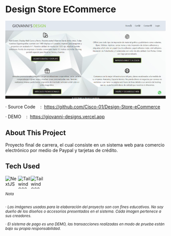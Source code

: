 # Design Store ECommerce

![giovanni's designs](/public/app.png)

· Source Code    :  https://github.com/Cisco-01/Design-Store-eCommerce

· DEMO    :  https://giovanni-designs.vercel.app

## About This Project

Proyecto final de carrera, el cual consiste en un sistema web para comercio electrónico por medio de Paypal y tarjetas de crédito.

## Tech Used
<img align="left" alt="NextJS" width="40px" height="40px" src="https://seeklogo.com/images/N/next-js-logo-8FCFF51DD2-seeklogo.com.png" />
<img align="left" alt="Tailwind CSS" width="40px" height="40px" src="https://upload.wikimedia.org/wikipedia/commons/d/d5/Tailwind_CSS_Logo.svg" />
<img align="left" alt="Tailwind CSS" width="40px" height="40px" src="https://cdn.iconscout.com/icon/free/png-256/mongodb-5-1175140.png" />

<br/>
<br/>

<sub>
  
###### Nota
· *Las imágenes usadas para la elaboración del proyecto son con fines educativos. No soy dueño de los diseños o accesorios presentados en el sistema. Cada imagen pertenece a sus creadores.*

· *El sistema de pago es una DEMO, las transacciones realizadas en modo de prueba están bajo su propia responsabilidad.*
</sub>
